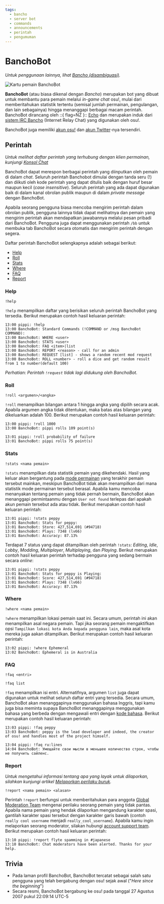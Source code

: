 ```yaml
---
tags:
  - bancho
  - server bot
  - commands
  - announcements
  - perintah
  - pengumuman
---
```


# BanchoBot

*Untuk penggunaan lainnya, lihat [Bancho (disambiguasi)](/wiki/Disambiguation/Bancho).*

![Kartu pemain BanchoBot](img/BanchoBot.jpg "Kartu pemain BanchoBot")

**BanchoBot** (atau biasa dikenal dengan *Bancho*) merupakan bot yang dibuat untuk membantu para pemain melalui *in-game chat* osu!, mulai dari memberitahukan statistik tertentu (semisal jumlah permainan, pengulangan, dan lain sebagainya) hingga menanggapi berbagai macam perintah. BanchoBot dirancang oleh ::{ flag=NZ }:: [Echo](https://osu.ppy.sh/users/431) dan merupakan induk dari [sistem IRC Bancho](/wiki/Community/Internet_Relay_Chat) (Internet Relay Chat) yang digunakan oleh osu!.

BanchoBot juga memiliki [akun osu!](https://osu.ppy.sh/users/3) dan [akun Twitter](https://twitter.com/banchoboat)-nya tersendiri.

## Perintah

*Untuk melihat daftar perintah yang terhubung dengan klien permainan, kunjungi [Konsol Chat](/wiki/Client/Interface/Chat_console#daftar-perintah)*

BanchoBot dapat merespon berbagai perintah yang diinputkan oleh pemain di dalam *chat*. Seluruh perintah Banchobot dimulai dengan tanda seru (!) dan diikuti oleh kode perintah yang dapat ditulis baik dengan huruf besar maupun kecil (*case insensitive*). Seluruh perintah yang ada dapat digunakan baik di dalam kanal obrolan publik maupun di dalam *private message* dengan BanchoBot.

Apabila seorang pengguna biasa mencoba mengirim perintah dalam obrolan publik, pengguna lainnya tidak dapat melihatnya dan pemain yang mengirim perintah akan mendapatkan jawabannya melalui pesan pribadi dari BanchoBot. Pengguna juga dapat menggunakan perintah `/bb` untuk membuka tab BanchoBot secara otomatis dan mengirim perintah dengan segera.

Daftar perintah BanchoBot selengkapnya adalah sebagai berikut:

- [Help](#help)
- [Roll](#roll)
- [Stats](#stats)
- [Where](#where)
- [FAQ](#faq)
- [Report](#report)

### Help

```
!help
```

`!help` menampilkan daftar yang berisikan seluruh perintah BanchoBot yang tersedia. Berikut merupakan contoh hasil keluaran perintah:

```
13:00 pippi: !help
13:00 BanchoBot: Standard Commands (!COMMAND or /msg BanchoBot COMMAND):
13:00 BanchoBot: WHERE <user>
13:00 BanchoBot: STATS <user>
13:00 BanchoBot: FAQ <item>|list
13:00 BanchoBot: REPORT <reason> - call for an admin
13:00 BanchoBot: REQUEST [list] - shows a random recent mod request
13:00 BanchoBot: ROLL <number> - roll a dice and get random result from 1 to number(default 100)
```

*Perhatian: Perintah `!request` tidak lagi didukung oleh BanchoBot.*

### Roll

```
!roll <argumen>/<angka>
```

`!roll` menampilkan bilangan antara 1 hingga angka yang dipilih secara acak. Apabila argumen angka tidak ditentukan, maka batas atas bilangan yang dikeluarkan adalah 100. Berikut merupakan contoh hasil keluaran perintah:

```
13:00 pippi: !roll 1000
13:00 BanchoBot: pippi rolls 109 point(s)
```

```
13:01 pippi: !roll probability of failure
13:01 BanchoBot: pippi rolls 75 point(s)
```

### Stats

```
!stats <nama pemain>
```

`!stats` menampilkan data statistik pemain yang dikehendaki. Hasil yang keluar akan bergantung pada [mode permainan](/wiki/Game_mode) yang terakhir pemain tersebut mainkan, meskipun BanchoBot tidak akan menampilkan dari mana statistik mode permainan tersebut berasal. Apabila kamu mencoba menanyakan tentang pemain yang tidak pernah bermain, BanchoBot akan menanggapi permintaanmu dengan `User not found` terlepas dari apakah akun pemain tersebut ada atau tidak. Berikut merupakan contoh hasil keluaran perintah:

```
13:01 pippi: !stats peppy
13:01 BanchoBot: Stats for peppy:
13:01 BanchoBot: Store: 427,514,691 (#94718)
13:01 BanchoBot: Plays: 7348 (lv66)
13:01 BanchoBot: Accuracy: 87.13%
```

Terdapat 7 status yang dapat ditampilkan oleh perintah `!stats`: *Editing*, *Idle*, *Lobby*, *Modding*, *Multiplayer*, *Multiplaying*, dan *Playing*. Berikut merupakan contoh hasil keluaran perintah terhadap pengguna yang sedang bermain secara *online*:

```
13:01 pippi: !stats peppy
13:01 BanchoBot: Stats for peppy is Playing:
13:01 BanchoBot: Score: 427,514,691 (#94718)
13:01 BanchoBot: Plays: 7348 (lv66)
13:01 BanchoBot: Accuracy: 87.13%
```

### Where

```
!where <nama pemain>
```

`!where` menampilkan lokasi pemain saat ini. Secara umum, perintah ini akan menampilkan asal negara pemain. Tapi jika seorang pemain mengaktifkan opsi `Tampilkan lokasi kota Anda kepada pengguna lain`, maka asal kota mereka juga aakan ditampilkan. Berikut merupakan contoh hasil keluaran perintah:

```
13:02 pippi: !where Ephemeral
13:02 BanchoBot: Ephemeral is in Australia
```

### FAQ

```
!faq <entri>
```

```
!faq list
```

`!faq` menampilkan isi entri. Alternatifnya, argumen `list` juga dapat digunakan untuk melihat seluruh daftar entri yang tersedia. Secara umum, BanchoBot akan menanggapinya menggunakan bahasa Inggris, tapi kamu juga bisa meminta supaya BanchoBot menanggapinya menggunakan bahasa yang berbeda dengan mengawali entri dengan [kode bahasa](/wiki/Article_styling_criteria/Formatting#locales). Berikut merupakan contoh hasil keluaran perintah:

```
13:03 pippi: !faq peppy
13:03 BanchoBot: peppy is the lead developer and indeed, the creator of osu! and handles most of the project himself.
```

```
13:04 pippi: !faq ru:lines
14:04 BanchoBot: Умещайте свои мысли в меньшее количество строк, чтобы не получить сайленс.
```

### Report

*Untuk mengetahui informasi tentang apa yang layak untuk dilaporkan, silahkan kunjungi artikel [Melaporkan perilaku buruk](/wiki/Reporting_bad_behaviour).*

```
!report <nama pemain> <alasan>
```

Perintah `!report` berfungsi untuk memberitahukan para anggota [Global Moderation Team](/wiki/People/The_Team/Global_Moderation_Team) mengenai perilaku seorang pemain yang tidak pantas. Apabila nama pemain yang hendak dilaporkan mengandung karakter spasi, gantilah karakter spasi tersebut dengan karakter garis bawah (contoh `really cool username` menjadi `really_cool_username`). Apabila kamu ingin melaporkan seorang moderator, silakan hubungi [account support team](/wiki/People/The_Team/Account_support_team#support@ppy.sh). Berikut merupakan contoh hasil keluaran perintah:

```
13:10 pippi: !report flyte spamming in #japanese
13:10 BanchoBot: Chat moderators have been alerted. Thanks for your help.
```

## Trivia

- Pada laman profil BanchoBot, BanchoBot tercatat sebagai salah satu pengguna yang telah bergabung dengan osu! sejak awal ("*Here since the beginning*")
- Secara resmi, BanchoBot bergabung ke osu! pada tanggal 27 Agustus 2007 pukul 22:09:14 UTC-5
